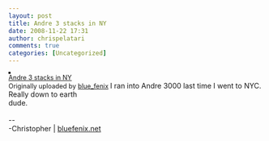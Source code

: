 ```yaml
---
layout: post
title: Andre 3 stacks in NY
date: 2008-11-22 17:31
author: chrispelatari
comments: true
categories: [Uncategorized]
---
```

<a title="photo sharing" href="http://www.flickr.com/photos/blue_fenix/3051538348/"><img style="border:2px solid rgb(0,0,0);" alt="" src="http://farm4.static.flickr.com/3031/3051538348_5ce4300bc9_m.jpg" /></a> <br />
<span style="font-size:.9em;margin-top:0;"> <a href="http://www.flickr.com/photos/blue_fenix/3051538348/">Andre 3 stacks in NY</a> <br />
Originally uploaded by <a href="http://www.flickr.com/people/blue_fenix/">blue_fenix</a> </span>  I ran into Andre 3000 last time I went to NYC. Really down to earth<br />
dude.<br />
<br />
--<br />
-Christopher | <a href="http://bluefenix.net">bluefenix.net</a>

